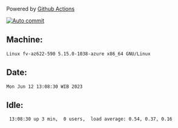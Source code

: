 Powered by [Github Actions](https://github.com/features/actions)

[![Auto commit](https://github.com/hiage/workstation/workflows/Auto%20commit/badge.svg)](https://github.com/hiage/workstation/actions?query=workflow%3A%22Auto+commit%22)

## Machine:
```
Linux fv-az622-590 5.15.0-1038-azure x86_64 GNU/Linux
```
## Date:
```
Mon Jun 12 13:08:30 WIB 2023
```
## Idle:
```
 13:08:30 up 3 min,  0 users,  load average: 0.54, 0.37, 0.16
```
